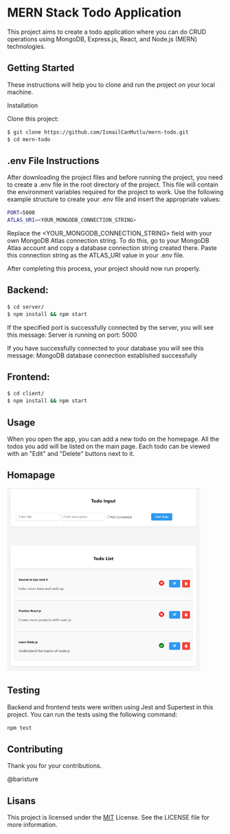 
# MERN Stack Todo Application

This project aims to create a todo application where you can do  CRUD operations using MongoDB, Express.js, React, and Node.js (MERN) technologies.


## Getting Started
These instructions will help you to clone and run the project on your local machine.

Installation

Clone this project:
```bash 
$ git clone https://github.com/IsmailCanMutlu/mern-todo.git
$ cd mern-todo
```
## .env File Instructions
After downloading the project files and before running the project, you need to create a .env file in the root directory of the project. This file will contain the environment variables required for the project to work. Use the following example structure to create your .env file and insert the appropriate values:
```bash 
PORT=5000
ATLAS_URI=<YOUR_MONGODB_CONNECTION_STRING>
```
Replace the <YOUR_MONGODB_CONNECTION_STRING> field with your own MongoDB Atlas connection string. To do this, go to your MongoDB Atlas account and copy a database connection string created there. Paste this connection string as the ATLAS_URI value in your .env file.

After completing this process, your project should now run properly.

## Backend:
```bash 
$ cd server/
$ npm install && npm start
```

If the specified port is successfully connected by the server, you will see this message:
Server is running on port: 5000

If you have successfully connected to your database you will see this message:
MongoDB database connection established successfully

## Frontend:
```bash 
$ cd client/
$ npm install && npm start
```

## Usage

When you open the app, you can add a new todo on the homepage. All the todos you add will be listed on the main page. Each todo can be viewed with an "Edit" and "Delete" buttons next to it.

## Homapage
<img src="https://github.com/IsmailCanMutlu/mern-todo/blob/main/Homapage.png" alt="homepage" width="450" height="425">

## Testing

Backend and frontend tests were written using Jest and Supertest in this project. You can run the tests using the following command:
```bash 
npm test
```

## Contributing

Thank you for your contributions.

@baristure
  
## Lisans

This project is licensed under the [MIT](https://choosealicense.com/licenses/mit/) License. See the LICENSE file for more information.

  
 
